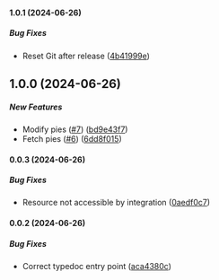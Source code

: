 #### 1.0.1 (2024-06-26)

##### Bug Fixes

- Reset Git after release ([4b41999e](https://github.com/bennycode/trading212-api/commit/4b41999e4c6df8de03d06b1a68cbb07cd2d3f757))

## 1.0.0 (2024-06-26)

##### New Features

- Modify pies ([#7](https://github.com/bennycode/trading212-api/pull/7)) ([bd9e43f7](https://github.com/bennycode/trading212-api/commit/bd9e43f7da8861cef1f65fd5cdfd83a674b223da))
- Fetch pies ([#6](https://github.com/bennycode/trading212-api/pull/6)) ([6dd8f015](https://github.com/bennycode/trading212-api/commit/6dd8f0153f356f22940ce5d64bd4639f57409e9f))

#### 0.0.3 (2024-06-26)

##### Bug Fixes

- Resource not accessible by integration ([0aedf0c7](https://github.com/bennycode/trading212-api/commit/0aedf0c71f245374fb36ecf22d6b0d57d6e7f9bc))

#### 0.0.2 (2024-06-26)

##### Bug Fixes

- Correct typedoc entry point ([aca4380c](https://github.com/bennycode/trading212-api/commit/aca4380c2a105e1aa9b8bcef4e44eb4959929d03))
